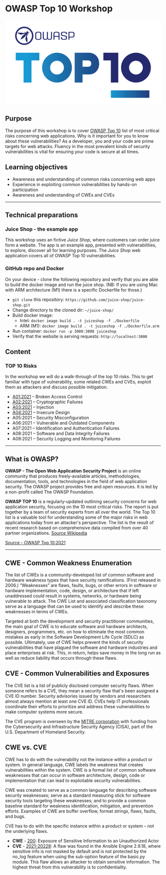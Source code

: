 # OWASP Top 10 Workshop

![TOP10](./resources/images/top10logo.png)

## Purpose

The purpose of this workshop is to cover [OWASP Top 10](https://owasp.org/Top10/) 
list of most critical risks concerning web applications. Why is it important
for you to know about these vulnerabilities? As a developer, you and your code
are prime targets for web attacks. Fluency in the most prevalent kinds of
security vulnerabilities is vital for ensuring your code is secure at all times. 

## Learning objectives

- Awareness and understanding of common risks concerning web apps
- Experience in exploiting common vulnerabilities by hands-on participation
- Awareness and understanding of CWEs and CVEs

---

## Technical preparations

### Juice Shop - the example app

This workshop uses an fictive _Juice Shop_, where customers can order juice
form a website. The app is an example app, presented with vulnerabilities, to
explore, discover all for learning purposes. The _Juice Shop_ web application 
covers all of OWASP Top 10 vulnerabilities. 

### GitHub repo and Docker

On your device - clone the following repository and verify that you are able
to build the docker image and run the juice shop. (NB: If you are using Mac
with ARM architecture (M1) there is a specific Dockerfile for those.)

- `git clone` this repository: `https://github.com/juice-shop/juice-shop.git`
- Change directory to the cloned dir: `~/juice-shop/`
- Build docker image:
    - Intel: `docker image build . -t juiceshop -f ./Dockerfile`
    - ARM (M1): `docker image build . -t juiceshop -f ./Dockerfile.arm`
- Run container: `docker run -p 3000:3000 juiceshop`
- Verify that the website is serving requests: `http://localhost:3000`

## Content

### TOP 10 Risks

In the workshop we will do a walk-through of the top 10 risks. This to get
familiar with type of vulnerability, some related CWEs and CVEs, exploit them
as attackers and discuss possible mitigation.

- [A01:2021](./a01/README.md) – Broken Access Control
- [A02:2021](./a02/README.md) – Cryptographic Failures
- [A03:2021](./a03/README.md) – Injection
- [A04:2021](./a04/README.md) – Insecure Design
- A05:2021 – Security Misconfiguration
- A06:2021 – Vulnerable and Outdated Components
- A07:2021 – Identification and Authentication Failures
- A08:2021 – Software and Data Integrity Failures
- A09:2021 – Security Logging and Monitoring Failures

---

## What is OWASP?

**OWASP - The Open Web Application Security Project** is an online community
that produces freely-available articles, methodologies, documentation, tools,
and technologies in the field of web application security. The OWASP project
provides free and open resources. It is led by a non-profit called The OWASP
Foundation.

**OWASP TOP 10** is a regularly-updated outlining security concerns for web
application security, focusing on the 10 most critical risks. The report is put
together by a team of security experts from all over the world. The Top 10 list
is a valuable tool for understanding some of the major risks in web
applications today from an attacker's perspective. The list is the result of
recent research based on comprehensive data compiled from over 40 partner
organizations. [Source Wikipedia](https://en.wikipedia.org/wiki/OWASP)

[Source - OWASP Top 10:2021](https://owasp.org/Top10/)

---

## CWE - Common Weakness Enumeration

The list of CWEs is a community-developed list of common software and hardware
weakness types that have security ramifications. (First released in 2006.)
“Weaknesses” are flaws, faults, bugs, or other errors in software or hardware
implementation, code, design, or architecture that if left unaddressed could
result in systems, networks, or hardware being vulnerable to attack. The CWE
List and associated classification taxonomy serve as a language that can be
used to identify and describe these weaknesses in terms of CWEs.

Targeted at both the development and security practitioner communities, the
main goal of CWE is to educate software and hardware architects, designers,
programmers, etc. on how to eliminate the most common mistakes as early in the
Software Development Life Cycle (SDLC) as possible. Ultimately, use of CWE
helps prevent the kinds of security vulnerabilities that have plagued the
software and hardware industries and place enterprises at risk. This, in
return, helps save money in the long run as well as reduce liability that
occurs through these flaws.

## CVE - Common Vulnerabilities and Exposures

The CVE list is a list of publicly disclosed computer security flaws. When
someone refers to a CVE, they mean a security flaw that's been assigned
a CVE ID number. Security advisories issued by vendors and researchers almost
always mention at least one CVE ID. CVEs help IT professionals coordinate
their efforts to prioritize and address these vulnerabilities to make computer
systems more secure.

The CVE program is overseen by the [MITRE corporation](https://cve.mitre.org/)
with funding from the Cybersecurity and Infrastructure Security Agency (CISA),
part of the U.S. Department of Homeland Security.

## CWE vs. CVE

CWE has to do with the vulnerability not the instance within a product or
system. In general language, CWE labels the weakness that creates
vulnerabilities within the system. CWE is a formal list of common software
weaknesses that can occur in software architecture, design, code or
implementation that can lead to exploitable security vulnerabilities.

CWE was created to serve as a common language for describing software security
weaknesses; serve as a standard measuring stick for software security tools
targeting these weaknesses; and to provide a common baseline standard for
weakness identification, mitigation, and prevention efforts. Examples of CWE
are buffer overflow, format strings, flaws, faults, and bugs.

CVE has to do with the specific instance within a product or system –
not the underlying flaws. 

- **CWE** - [200](https://cwe.mitre.org/data/definitions/200.html):
Exposure of Sensitive Information to an Unauthorized Actor
- **CVE** - [2021-20228](https://www.opencve.io/cve/CVE-2021-20228):
A flaw was found in the Ansible Engine 2.9.18, where sensitive info is not
masked by default and is not protected by the no_log feature when using the
sub-option feature of the basic.py module. This flaw allows an attacker to
obtain sensitive information. The highest threat from this vulnerability is to
confidentiality. 
